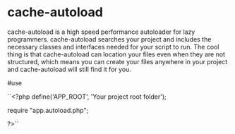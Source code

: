 # cache-autoload
cache-autoload is a high speed performance autoloader for lazy programmers. 
cache-autoload searches your project and includes the necessary classes and interfaces needed for your script to run. 
The cool thing is that cache-autoload can location your files even when they are not structured, 
which means you can create your files anywhere in your project and cache-autoload will still find it for you.


#use

``<?php
define('APP_ROOT', 'Your project root folder');

require "app.autoload.php";

?>``
